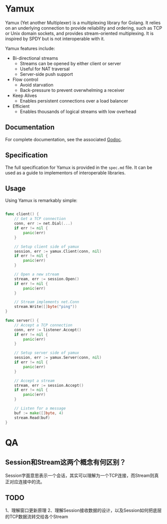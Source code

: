# Yamux

Yamux (Yet another Multiplexer) is a multiplexing library for Golang.
It relies on an underlying connection to provide reliability
and ordering, such as TCP or Unix domain sockets, and provides
stream-oriented multiplexing. It is inspired by SPDY but is not
interoperable with it.

Yamux features include:

* Bi-directional streams
  * Streams can be opened by either client or server
  * Useful for NAT traversal
  * Server-side push support
* Flow control
  * Avoid starvation
  * Back-pressure to prevent overwhelming a receiver
* Keep Alives
  * Enables persistent connections over a load balancer
* Efficient
  * Enables thousands of logical streams with low overhead

## Documentation

For complete documentation, see the associated [Godoc](http://godoc.org/github.com/hashicorp/yamux).

## Specification

The full specification for Yamux is provided in the `spec.md` file.
It can be used as a guide to implementors of interoperable libraries.

## Usage

Using Yamux is remarkably simple:

```go

func client() {
    // Get a TCP connection
    conn, err := net.Dial(...)
    if err != nil {
        panic(err)
    }

    // Setup client side of yamux
    session, err := yamux.Client(conn, nil)
    if err != nil {
        panic(err)
    }

    // Open a new stream
    stream, err := session.Open()
    if err != nil {
        panic(err)
    }

    // Stream implements net.Conn
    stream.Write([]byte("ping"))
}

func server() {
    // Accept a TCP connection
    conn, err := listener.Accept()
    if err != nil {
        panic(err)
    }

    // Setup server side of yamux
    session, err := yamux.Server(conn, nil)
    if err != nil {
        panic(err)
    }

    // Accept a stream
    stream, err := session.Accept()
    if err != nil {
        panic(err)
    }

    // Listen for a message
    buf := make([]byte, 4)
    stream.Read(buf)
}

```

# QA

## Session和Stream这两个概念有何区别？

Session字面意思表示一个会话，其实可以理解为一个TCP连接，而Stream则真正对应连接中的流。

## TODO 

1、理解窗口更新原理
2、理解Session接收数据的设计，以及Session如何把底层的TCP数据流转交给各个Stream